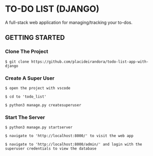 # TO-DO LIST (DJANGO)
A full-stack web application for managing/tracking your to-dos.

## GETTING STARTED

### Clone The Project

```
$ git clone https://github.com/placideirandora/todo-list-app-with-django
```

### Create A Super User

```
$ open the project with vscode
```
```
$ cd to 'todo_list'
```
```
$ python3 manage.py createsuperuser
```

### Start The Server

```
$ python3 manage.py startserver
```
```
$ navigate to 'http://localhost:8000/' to visit the web app
```
```
$ navigate to 'http://localhost:8000/admin/' and login with the superuser credentials to view the database
```